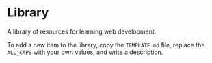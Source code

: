 # Library

A library of resources for learning web development.

To add a new item to the library, copy the `TEMPLATE.md` file, replace the `ALL_CAPS` with your own values, and write a description.
